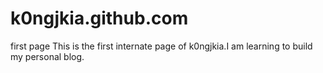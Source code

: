 # k0ngjkia.github.com
first page
This is the first internate page of k0ngjkia.I am learning to build my personal blog.
